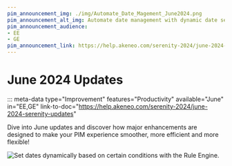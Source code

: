 ```yaml
---
pim_announcement_img: ./img/Automate_Date_Magement_June2024.png
pim_announcement_alt_img: Automate date management with dynamic date setting in the Rule Engine.
pim_announcement_audience:
- EE
- GE
pim_announcement_link: https://help.akeneo.com/serenity-2024/june-2024-serenity-updates
---
```


# June 2024 Updates
::: meta-data type="Improvement" features="Productivity" available="June" in="EE,GE" link-to-doc="https://help.akeneo.com/serenity-2024/june-2024-serenity-updates"

Dive into June updates and discover how major enhancements are designed to make your PIM experience smoother, more efficient and more flexible!


![Set dates dynamically based on certain conditions with the Rule Engine.](../img/Automate_Date_Magement_June2024.png)

